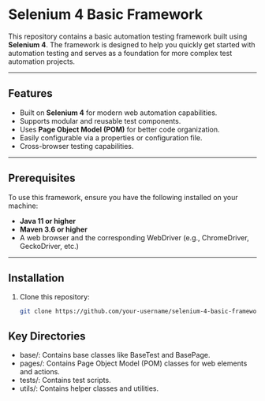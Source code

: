 # Selenium 4 Basic Framework

This repository contains a basic automation testing framework built using **Selenium 4**. The framework is designed to help you quickly get started with automation testing and serves as a foundation for more complex test automation projects.

---

## Features

- Built on **Selenium 4** for modern web automation capabilities.
- Supports modular and reusable test components.
- Uses **Page Object Model (POM)** for better code organization.
- Easily configurable via a properties or configuration file.
- Cross-browser testing capabilities.

---

## Prerequisites

To use this framework, ensure you have the following installed on your machine:

- **Java 11 or higher**
- **Maven 3.6 or higher**
- A web browser and the corresponding WebDriver (e.g., ChromeDriver, GeckoDriver, etc.)

---

## Installation

1. Clone this repository:
   ```bash
   git clone https://github.com/your-username/selenium-4-basic-framework.git

## Key Directories
- base/: Contains base classes like BaseTest and BasePage.
- pages/: Contains Page Object Model (POM) classes for web elements and actions.
- tests/: Contains test scripts.
- utils/: Contains helper classes and utilities.